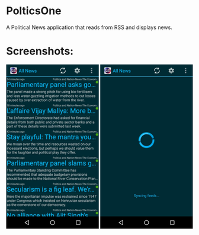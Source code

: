# PolticsOne
A Political News application that reads from RSS and displays news.


<h1>Screenshots:</h1>
<img src="https://raw.githubusercontent.com/anurag2994/PolticsOne/master/index1.jpeg" width="250">


<img src="https://raw.githubusercontent.com/anurag2994/PolticsOne/master/index.jpeg" width="250">
